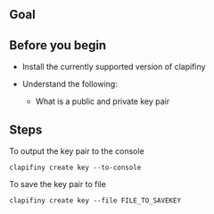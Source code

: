## Goal

## Before you begin

* Install the currently supported version of clapifiny

* Understand the following:
  * What is a public and private key pair

## Steps

To output the key pair to the console

```shell
clapifiny create key --to-console
```

To save the key pair to file

```shell
clapifiny create key --file FILE_TO_SAVEKEY
```